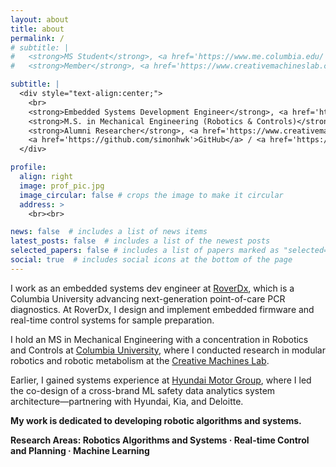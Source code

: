 ```yaml
---
layout: about
title: about
permalink: /
# subtitle: |
#   <strong>MS Student</strong>, <a href='https://www.me.columbia.edu/'>Department of Mechanical Engineering</a><br>
#   <strong>Member</strong>, <a href='https://www.creativemachineslab.com/'>Creative Machines Lab</a>

subtitle: |
  <div style="text-align:center;">
    <br>
    <strong>Embedded Systems Development Engineer</strong>, <a href='https://www.roverdx.com/'>RoverDx</a><br>
    <strong>M.S. in Mechanical Engineering (Robotics & Controls)</strong>, <a href='https://www.columbia.edu/'>Columbia University</a><br>
    <strong>Alumni Researcher</strong>, <a href='https://www.creativemachineslab.com/'>Creative Machines Lab</a><br><br>
    <a href='https://github.com/simonhwk'>GitHub</a> / <a href='https://www.linkedin.com/in/simonhwk/'>Linkedin</a> / <a href = 'https://simonhwk.github.io/assets/pdf/SimonKang_CV.pdf'>CV</a><br><br><br>
  </div>

profile:
  align: right
  image: prof_pic.jpg
  image_circular: false # crops the image to make it circular
  address: >
    <br><br>

news: false  # includes a list of news items
latest_posts: false  # includes a list of the newest posts
selected_papers: false # includes a list of papers marked as "selected={true}"
social: true  # includes social icons at the bottom of the page
---
```

I work as an embedded systems dev engineer at [RoverDx](https://www.roverdx.com/), which is a Columbia University advancing next-generation point-of-care PCR diagnostics. At RoverDx, I design and implement embedded firmware and real-time control systems for sample preparation.

I hold an MS in Mechanical Engineering with a concentration in Robotics and Controls at [Columbia University](https://www.columbia.edu/), where I conducted research in modular robotics and robotic metabolism at the [Creative Machines Lab](https://www.creativemachineslab.com/).  

Earlier, I gained systems experience at [Hyundai Motor Group](https://www.hyundaimotorgroup.com/main/mainRecommend), where I led the co-design of a cross-brand ML safety data analytics system architecture—partnering with Hyundai, Kia, and Deloitte.

**My work is dedicated to developing robotic algorithms and systems.**

**Research Areas: Robotics Algorithms and Systems · Real-time Control and Planning · Machine Learning**

<!-- received a Bachelor's degree from [Chung-Ang University](https://www.cau.ac.kr/) and -->

<!-- This is some random text -- this should change frontend.
Write your biographccccccccccccy here. Tell the world about yourself. Link to your favorite [subreddit](http://reddit.com). You can put a picture in, too. The code is already in, just name your picture `prof_pic.jpg` and put it in the `img/` folder. -->
<!-- 
Put your address / P.O. box / other info right below your picture. You can also disable any of these elements by editing `profile` property of the YAML header of your `_pages/about.md`. Edit `_bibliography/papers.bib` and Jekyll will render your [publications page](/al-folio/publications/) automatically. -->
<!-- 
Link to your social media connections, too. This theme is set up to use [Font Awesome icons](http://fortawesome.github.io/Font-Awesome/) and [Academicons](https://jpswalsh.github.io/academicons/), like the ones below. Add your Facebook, Twitter, LinkedIn, Google Scholar, or just disable all of them. -->
